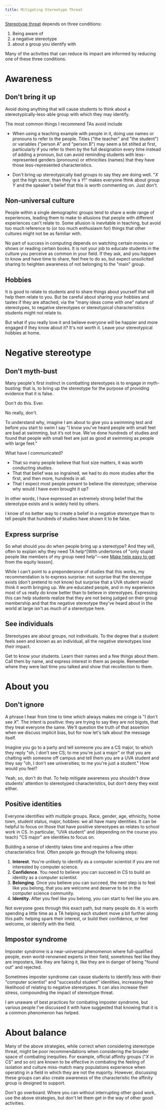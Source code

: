 ```yaml
---
title: Mitigating Stereotype Threat
...
```


[Stereotype threat](stt.html) depends on three conditions:

1. Being aware of
2. a negative stereotype
3. about a group you identify with

Many of the activities that can reduce its impact are informed by reducing one of these three conditions.

# Awareness

## Don't bring it up

Avoid doing anything that will cause students to think about a stereotypically-less-able group with which they may identify.

The most common things I recommend TAs avoid include

- When using a teaching example with people in it, doing use names or pronouns to refer to the people.
    Titles ("the teacher" and "the student") or variables ("person A" and "person B") may seem a bit stilted at first,
    particularly if you refer to them by the full designation every time instead of adding a pronoun,
    but can avoid reminding students with less-represented genders (pronouns) or ethnicities (names) that they have those less-represented characteristics.

- Don't bring up stereotypically bad groups to say they are doing well.
    "*X* got the high score, than they're a *Y*!" makes everyone think about group *Y* and the speaker's belief that this is worth commenting on.
    Just don't.

## Non-universal culture

People within a single demographic groups tend to share a wide range of experiences,
leading them to make to allusions that people with different experiences can't relate to.
Some allusion is inevitable in teaching, but avoid too much reference to
(or too much enthusiasm for) things that other cultures might not be as familiar with.

No part of success in computing depends on watching certain movies or shows or reading certain books.
It is not your job to educate students in the culture you perceive as common in your field.
If they ask, and you happen to know and have time to share, feel free to do so,
but expect unsolicited sharing to heighten awareness of not belonging to the "main" group.

## Hobbies

It is good to relate to students and to share things about yourself that will help them relate to you.
But be careful about sharing your hobbies and tastes if they are attached, via the "many ideas come with one" nature of stereotypes,
to negative stereotypes or stereotypical characteristics students might not relate to.

But what if you really love it and believe everyone will be happier and more engaged if they know about it?
It's not worth it.
Leave your stereotypical hobbies at home.

# Negative stereotype

## Don't myth-bust

Many people's first instinct in combatting stereotypes is to engage in myth-busting:
that is, to bring up the stereotype for the purpose of providing evidence that it is false.

Don't do this.
Ever.

No really, don't.

To understand why, imagine I am about to give you a swimming test and before you start to swim I say "I know you’ve heard people with small feet are bad at swimming, but it’s not true. We've done hundreds of studies and found that people with small feet are just as good at swimming as people with large feet."

What have I communicated?

- That so many people believe that foot size matters, it was worth conducting studies.
- That that belief was so ingrained, we had to do more studies after the first, and then more, hundreds in all.
- That I expect most people present to believe the stereotype; otherwise why would I have even brought it up?

In other words, I have expressed an extremely strong belief that the stereotype exists and is widely held by others.

I know of no better way to create a belief in a negative stereotype than to tell people that hundreds of studies have shown it to be false.

## Express surprise

So what should you do when people bring up a stereotype?
And they will, often to explain why they need TA help^[With undertones of "only stupid people like members of my group need help"—see [Make help easy to get](equity.html#make-help-easy-to-get) from the equity lesson].

While I can't point to a preponderance of studies that this works,
my recommendation is to express surprise:
not surprise that the stereotype exists (don't pretend to not know)
but surprise that a UVA student would think it worth bringing up.
We are educated people, and in my experience most of us really do know better than to believe in stereotypes.
Expressing this can help students realize that they are not being judged on their group membership and that the negative stereotype they've heard about in the world at large isn't as much of a stereotype here.

## See individuals

Stereotypes are about groups, not individuals.
To the degree that a student feels seen and known as an individual,
all the negative stereotypes lose their impact.

Get to know your students.
Learn their names and a few things about them.
Call them by name, and express interest in them as people.
Remember where they were last time you talked and show that recollection to them.


# About you

## Don't ignore

A phrase I hear from time to time which always makes me cringe is "I don't see $X$".
The intent is positive: they are trying to say they are not bigots,
that they treat everyone the same.
We'll question the truth of that assertion when we discuss implicit bias, but for now let's talk about the message itself.

Imagine you go to a party and tell someone you are a CS major,
to which they reply "oh, I don't see CS; to me you're just a major"
or that you are chatting with someone off campus and tell them you are a UVA student
and they say "oh, I don't see universities; to me you're just a student."
How would you feel?

Yeah, so, don't do that.
To help mitigate awareness you shouldn't draw students' attention to stereotyped characteristics,
but don't deny they exist either.

## Positive identities

Everyone identifies with multiple groups.
Race, gender, age, ethnicity, home town, student status, major, hobbies: we all have many identities.
It can be helpful to focus on those that have positive stereotypes as relates to school work in CS.
In particular, "UVA student" and (depending on the course you teach) "CS major" are identities to focus on.

Building a sense of identity takes time and requires a few other characteristics first.
Often people go through the following steps:

1. **Interest**. You're unlikely to identify as a computer scientist if you are not interested by computer science.
2. **Confidence**. You need to believe you can succeed in CS to build an identity as a computer scientist.
3. **Belonging**. Once you believe you can succeed, the next step is to feel like you belong, that you are welcome and deserve to be in the computer science community.
4. **Identity**. After you feel like you belong, you can start to feel like you are.

Not everyone goes through this exact path, but many people do.
It is worth spending a little time as a TA helping each student move a bit further along this path:
helping spark their interest, or build their confidence, or feel welcome, or identify with the field.

## Impostor syndrome

Imposter syndrome is a near-universal phenomenon where full-qualified people, even world-renowned experts in their field, sometimes feel like they are imposters, like they are faking it, like they are in danger of being "found out" and rejected.

Sometimes imposter syndrome can cause students to identify less with their "computer scientist" and "successful student" identities, increasing their likelihood of relating to negative stereotypes.
It can also increase their stress, compounding the impact of stereotype threat.

I am unaware of best practices for combating imposter syndrome, but various people I've discussed it with have suggested that knowing that it is a common phenomenon has helped.


# About balance

Many of the above strategies, while correct when considering stereotype threat,
might be poor recommendations when considering the broader space of combating inequities.
For example, official affinity groups ("$X$ in CS" and so on) are known to be effective in combating the feeling of isolation and culture miss-match many populations experience when operating in a field in which they are not the majority.
However, discussing these groups can also create awareness of the characteristic the affinity group is designed to support.

Don't go overboard. Where you can without interrupting other good work,
use the above strategies,
but don't let them get in the way of other good activities.

